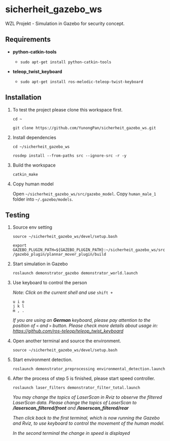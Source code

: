 # sicherheit_gazebo_ws
WZL Projekt - Simulation in Gazebo for security concept. 

## Requirements
- **python-catkin-tools**
  - `sudo apt-get install python-catkin-tools`  
    
- **teleop_twist_keyboard**
  - `sudo apt-get install ros-melodic-teleop-twist-keyboard`  
  
## Installation
1. To test the project please clone this workspace first.  
   
	`cd ~`  
  
	`git clone https://github.com/YunongPan/sicherheit_gazebo_ws.git`  
  
2. Install dependencies  
  
	`cd ~/sicherheit_gazebo_ws`  
  
	`rosdep install --from-paths src --ignore-src -r -y`  
  
3. Build the workspace  
  
	`catkin_make`  
  
4. Copy human model  
  
	Open `~/sicherheit_gazebo_ws/src/gazebo_model`. Copy `human_male_1` folder into `~/.gazebo/models`.  
	
## Testing
1. Source env setting  
  
	`source ~/sicherheit_gazebo_ws/devel/setup.bash`  
  
	`export GAZEBO_PLUGIN_PATH=${GAZEBO_PLUGIN_PATH}:~/sicherheit_gazebo_ws/src/gazebo_plugin/plannar_mover_plugin/build`  
2. Start simulation in Gazebo  
  
	`roslaunch demonstrator_gazebo demonstrator_world.launch`  
  
3. Use keyboard to control the person 
  
	*Note: Click on the current shell and use* `shift +`  
  
	`u i o`  
	`j k l`  
	`m , .`
	  
	*If you are using an* ***German*** *keyboard, please pay attention to the position of* `<` *and* `>` *button. Please check more details about usage in: https://github.com/ros-teleop/teleop_twist_keyboard*
  
4. Open another terminal and source the environment.
  
	`source ~/sicherheit_gazebo_ws/devel/setup.bash`  
  
5. Start environment detection.
  
	`roslaunch demonstrator_preprocessing environmental_detection.launch`  
  
6. After the process of step 5 is finished, please start speed controller.
  
	`roslaunch laser_filters demonstrator_filter_total.launch`  
  
  	*You may change the topics of LaserScan in Rviz to observe the filtered LaserScan data. Please change the topics of LaserScan to* ***/laserscan_filtered/front*** *and* ***/laserscan_filtered/rear***   
	
	*Then click back to the first terminal, which is now running the Gazebo and Rviz, to use keyboard to control the movement of the human model.*  
  
	*In the second terminal the change in speed is displayed*
  


	  

